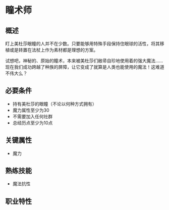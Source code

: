 # 瞳术师

## 概述

盯上美杜莎眼瞳的人并不在少数。只要能够用特殊手段保持住眼球的活性，将其移植或是转置在法杖上作为素材都是理想的方案。

试想吧，神秘的、原始的瞳术，本来被美杜莎们敝帚自珍地使用着的强大魔法……现在我们成功跨越了种族的屏障，让它变成了就算是人类也能使用的魔法！这难道不伟大么？

## 必要条件

* 持有美杜莎的眼瞳（不论以何种方式拥有）
* 魔力属性至少为30
* 不需要加入任何社群
* 总经历点至少为10点

## 关键属性

* 魔力

## 熟练技能

* 魔法抗性

## 职业特性



